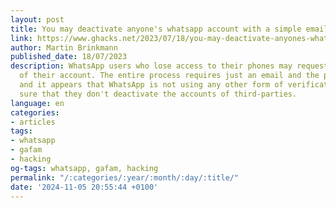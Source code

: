 ```yaml
---
layout: post
title: You may deactivate anyone's whatsapp account with a simple email
link: https://www.ghacks.net/2023/07/18/you-may-deactivate-anyones-whatsapp-account-with-a-simple-email
author: Martin Brinkmann
published_date: 18/07/2023
description: WhatsApp users who lose access to their phones may request a deactivation
  of their account. The entire process requires just an email and the phone number
  and it appears that WhatsApp is not using any other form of verification to make
  sure that they don't deactivate the accounts of third-parties.
language: en
categories:
- articles
tags:
- whatsapp
- gafam
- hacking
og-tags: whatsapp, gafam, hacking
permalink: "/:categories/:year/:month/:day/:title/"
date: '2024-11-05 20:55:44 +0100'
---
```

